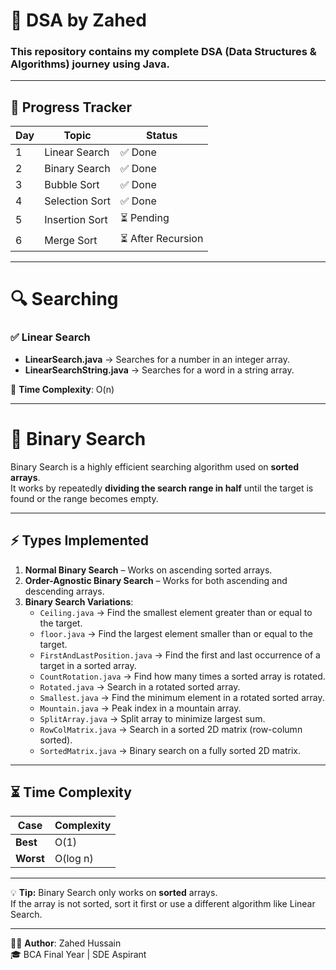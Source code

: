 # 📘 DSA by Zahed

### This repository contains my complete **DSA (Data Structures & Algorithms)** journey using **Java**.

---

## 📅 Progress Tracker  

| Day | Topic              | Status    |
|-----|--------------------|-----------|
| 1   | Linear Search      | ✅ Done   |
| 2   | Binary Search      | ✅ Done   |
| 3   | Bubble Sort        | ✅ Done   |
| 4   | Selection Sort     | ✅ Done   |
| 5   | Insertion Sort     | ⏳ Pending |
| 6   | Merge Sort         | ⏳ After Recursion |

---

# 🔍 Searching  

### ✅ Linear Search  
- **LinearSearch.java** → Searches for a number in an integer array.  
- **LinearSearchString.java** → Searches for a word in a string array.  

🧠 **Time Complexity**: O(n)  

---

# 📌 Binary Search  

Binary Search is a highly efficient searching algorithm used on **sorted arrays**.  
It works by repeatedly **dividing the search range in half** until the target is found or the range becomes empty.  

---

## ⚡ Types Implemented  

1. **Normal Binary Search** – Works on ascending sorted arrays.  
2. **Order-Agnostic Binary Search** – Works for both ascending and descending arrays.  
3. **Binary Search Variations**:
   - `Ceiling.java` → Find the smallest element greater than or equal to the target.  
   - `floor.java` → Find the largest element smaller than or equal to the target.  
   - `FirstAndLastPosition.java` → Find the first and last occurrence of a target in a sorted array.  
   - `CountRotation.java` → Find how many times a sorted array is rotated.  
   - `Rotated.java` → Search in a rotated sorted array.  
   - `Smallest.java` → Find the minimum element in a rotated sorted array.  
   - `Mountain.java` → Peak index in a mountain array.  
   - `SplitArray.java` → Split array to minimize largest sum.  
   - `RowColMatrix.java` → Search in a sorted 2D matrix (row-column sorted).  
   - `SortedMatrix.java` → Binary search on a fully sorted 2D matrix.  

---

## ⏳ Time Complexity  

| Case       | Complexity |
|------------|------------|
| **Best**   | O(1)       |
| **Worst**  | O(log n)   |
---

💡 **Tip:** Binary Search only works on **sorted** arrays.  
If the array is not sorted, sort it first or use a different algorithm like Linear Search.  

---

👨‍💻 **Author**: Zahed Hussain  
🎓 BCA Final Year | SDE Aspirant  
